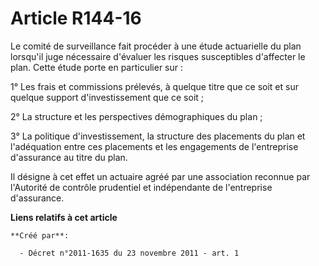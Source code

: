 # Article R144-16

Le comité de surveillance fait procéder à une étude actuarielle du plan lorsqu'il juge nécessaire d'évaluer les risques
susceptibles d'affecter le plan. Cette étude porte en particulier sur :

1° Les frais et commissions prélevés, à quelque titre que ce soit et sur quelque support d'investissement que ce soit ;

2° La structure et les perspectives démographiques du plan ;

3° La politique d'investissement, la structure des placements du plan et l'adéquation entre ces placements et les engagements
de l'entreprise d'assurance au titre du plan.

Il désigne à cet effet un actuaire agréé par une association reconnue par l'Autorité de contrôle prudentiel et indépendante
de l'entreprise d'assurance.

**Liens relatifs à cet article**

	**Créé par**:

	  - Décret n°2011-1635 du 23 novembre 2011 - art. 1
